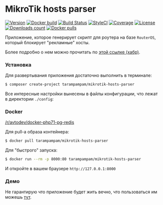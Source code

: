 # MikroTik hosts parser

[![Version][badge_version]][link_packagist]
[![Docker build][badge_docker_build]][link_docker_build]
[![Build Status][badge_build_status]][link_build_status]
[![StyleCI][badge_styleci]][link_styleci]
[![Coverage][badge_coverage]][link_coverage]
[![License][badge_license]][link_license]
[![Downloads count][badge_downloads_count]][link_packagist]
[![Docker pulls][badge_docker_pulls]][link_docker_pulls]

Приложение, которое генерирует скрипт для роутера на базе `RouterOS`, который блокирует "рекламные" хосты.

Более подробно о нем можно прочитать по [этой ссылке (хабр)][habr].

### Установка

Для развертывания приложения достаточно выполнить в терминале:

```bash
$ composer create-project tarampampam/mikrotik-hosts-parser
```

Все интересные настройки вынесены в файлы конфигурации, что лежат в директории `./config`:

### Docker

[/r/avtodev/docker-php71-pg-redis][docker_hub]

Для pull-а образа контейнера:

```bash
$ docker pull tarampampam/mikrotik-hosts-parser
```

Для "быстрого" запуска:

```bash
$ docker run --rm -p 8000:80 tarampampam/mikrotik-hosts-parser
```

И откройте в вашем браузере `http://127.0.0.1:8000`

### Демо

Не гарантирую что приложение будет жить вечно, что пользоваться им можешь [тут][demo].

[badge_version]:http://img.shields.io/packagist/v/tarampampam/mikrotik-hosts-parser.svg?style=flat&maxAge=30
[badge_docker_build]:https://img.shields.io/docker/build/tarampampam/mikrotik-hosts-parser.svg?style=flat&maxAge=30
[badge_docker_pulls]:https://img.shields.io/docker/pulls/tarampampam/mikrotik-hosts-parser.svg?style=flat&maxAge=30
[badge_downloads_count]:https://img.shields.io/packagist/dt/tarampampam/mikrotik-hosts-parser.svg?style=flat&maxAge=30
[badge_license]:https://img.shields.io/packagist/l/tarampampam/mikrotik-hosts-parser.svg
[badge_build_status]:https://scrutinizer-ci.com/g/tarampampam/mikrotik-hosts-parser/badges/build.png?b=master
[badge_styleci]:https://styleci.io/repos/39877790/shield?style=flat&maxAge=30
[badge_coverage]:https://scrutinizer-ci.com/g/tarampampam/mikrotik-hosts-parser/badges/coverage.png?b=master
[link_packagist]:https://packagist.org/packages/tarampampam/mikrotik-hosts-parser
[link_docker_build]:https://hub.docker.com/r/tarampampam/mikrotik-hosts-parser/builds/
[link_docker_pulls]:https://hub.docker.com/r/tarampampam/mikrotik-hosts-parser/
[link_styleci]:https://styleci.io/repos/39877790/
[link_license]:https://github.com/tarampampam/mikrotik-hosts-parser/blob/master/LICENSE
[link_build_status]:https://scrutinizer-ci.com/g/tarampampam/mikrotik-hosts-parser/build-status/master
[link_coverage]:https://scrutinizer-ci.com/g/tarampampam/mikrotik-hosts-parser/?branch=master
[faker_repository_link]:https://github.com/fzaninotto/Faker
[getcomposer]:https://getcomposer.org/download/
[demo]: https://stopad.kplus.pro/
[habr]: https://habrahabr.ru/post/264001/
[docker_hub]:https://hub.docker.com/r/tarampampam/mikrotik-hosts-parser/
